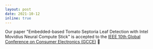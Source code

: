 ```yaml
---
layout: post
date: 2021-10-12 
inline: true
---
```


Our paper "Embedded-based Tomato Septoria Leaf Detection with Intel Movidius Neural Compute Stick" is accepted to the [IEEE 10th Global Conference on Consumer Electronics (GCCE)](http://ieee-gcce.org/) 🎉
